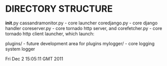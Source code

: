# DIRECTORY STRUCTURE

__init__.py
cassandramonitor.py         - core launcher
coredjango.py               - core django handler
coreserver.py               - core tornado http server, and 
corefetcher.py              - core tornado http client launcher, which launch:

plugins/                    - future development area for plugins
mylogger/                   - core logging system logger



Fri Dec  2 15:05:11 GMT 2011
